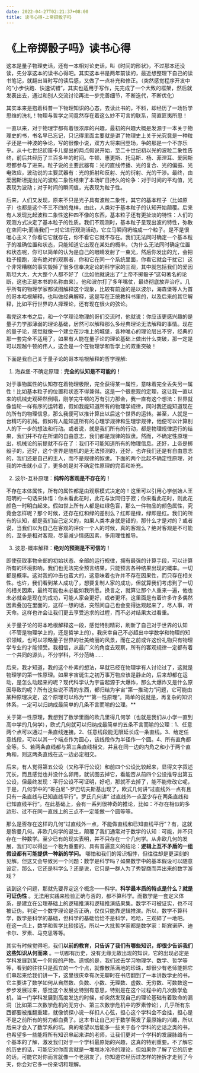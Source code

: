 ```yaml
---
date: 2022-04-27T02:21:37+08:00
title: 读书心得-上帝掷骰子吗
---
```


# 《上帝掷骰子吗》读书心得

这本是量子物理史话，还有一本相对论史话，叫《时间的形状》，不过那本还没读，先分享这本的读书心得吧。其实这本书是两年前读的，最近想整理下自己的读书笔记，就翻出当时写的读后感，又做了一点补充和修正。（突然感觉程序开发中的“小步快跑、快速试错”，其实也适用于写作，先完成了一个大致的框架，然后就发表出去，通过和别人交流讨论再进一步完善细节，不断迭代，不断优化）

其实本来是抱着科普一下物理知识的心态，去读此书的，不料，却经历了一场哲学思维的洗礼！物理与哲学之间竟然存在着这么妙不可言的联系，简直匪夷所思！

一直以来，对于物理学都有着很浓厚的兴趣，最初的兴趣大概是发源于一本关于物理史的书，书名早已忘记，只记得里面主要就是讲了物理史上关于光究竟是一种粒子还是一种波的争论，写的很像小说，双方大将来回登场，争的那是一个不亦乐乎。从十七世纪初笛卡儿提出的两点假说开始，至二十世纪初以光的波粒二象性告终，前后共经历了三百多年的时间。牛顿、惠更斯、托马斯．杨、菲涅耳、爱因斯坦都参与了进来。粒子说的主要武器有：光的直线传播、光的复合、光的偏振、光电效应，波动说的主要武器有：光的折射和反射、光的衍射、光的干涉。最终，由爱因斯坦提出光的波粒二象性结束了本场旷日持久的论争：对于时间的平均值，光表现为波动；对于时间的瞬间值，光表现为粒子性。

后来，人们又发现，原来不只是光子具有波粒二象性，其它的基本粒子（比如原子）也都是这个不三不四的鬼样，由此，人类对于基本粒子的认知开始颠覆。后来有人发现比起波粒二象性这种四不像的东西，基本粒子还有更扯淡的特性：人们的观测方式决定了基本粒子的性质。我们不观测时，基本粒子呈现出波的特性，弥散在空间中;而当我们一对它进行观测活动，它立马瞬间坍缩成一个粒子。是不是很唯心主义？你看它它就存在，你不看它它就不存在。我们无法同时确定一个基本粒子的准确位置和状态，只能知道它出现在某处的概率。（为什么无法同时确定位置和状态呢，你可以简单的认为是自己的眼睛发射了一束光，然后你发出的光，会把粒子撞跑，没有绝对的观察者，你和它在同一个系统里面，你看它就会干扰它）这个非常糟糕的事实毁掉了很多信奉决定论的科学家的三观，其中就包括我们的爱因斯坦大大，大大整个人都不好了（比如他就说出了“上帝不掷骰子”这句著名的论断，这也正是本书的名称由来）。他和波尔打了多年嘴仗，最终彻底放弃治疗。几乎所有的物理学家都试图解释这个现象，比较有前途的是以波尔，海森堡等人为首的哥本哈根解释，也叫做经典解释，这是写在正统教科书里的，以及后来的其它解释，比如平行世界的人择理论，还有现在很火的弦论。

看完这本书之后，和一个学理论物理的哥们交流时，他就说：你应该更感兴趣的是量子力学那薄弱的理论基础，居然可以解释那么多经典理论无法解释的事情。现在的量子论，感觉就像一个建立在沙堆上的城堡，各种唯心的理论层出不穷，经典的那一套完全不适用了，如果有人能在量子论的理论基础上做出什么突破，那一定是可以超越牛顿的伟人，这会是一个在物理学和哲学上的双重突破！

下面是我自己关于量子论的哥本哈根解释的哲学理解:

1. 海森堡-不确定原理：**完全的认知是不可能的！**

对于事物属性的认知存在着物理极限，完全获得某一属性，意味着完全丢失另一属性！比如基本粒子的位置和状态不得兼得。这是一个很悲观的定理，这让我一直以来的机械史观砰然倒塌，刚学完牛顿的万有引力那会，我一直有这个想法：世界就像齿轮一样有序的运转着，假如我能知道所有的物理学规律，同时我还能知道现在的所有的物理信息，那么我便可以推计算出以后这个世界的运转。甚至，人就是一台精巧的机械。假如有人能知道所有的心理学规律和生理学规律，他便可以计算别人的下一步的想法和行动。或者说，就是我们所有的行动，都是物理规律运行的结果，我们并不存在所谓的自由意志，我们都是规律的奴隶。然而，不确定性原理一出，机械论的前提就不存在了：我们不可能知道所有的物理信息。还好，上帝是掷骰子的，还好，这个世界是随机的是无法预测的，还好，也许我们还是有自由意志的，我们还是自己的主人，而不是规律的奴隶。下面的两个比起不确定性原理，对我的冲击就小点了，更多的是对不确定性原理的完善和补充。

2. 波尔-互补原理：**纯粹的客观是不存在的！**

不存在本体属性，所有的属性都是由观察模式决定的！这里可以引用心学创始人王阳明的一句话来体悟：你未看此花时，此花与汝同归于寂；你来看此花时，则此花颜色一时明白起来。假如世上所有人都是红绿色盲，那么一件物品的颜色属性，究竟会怎样呢？那个时候，还存在红和绿的差别么？红即是绿，绿即是红。我们的所有的认知，都是我们自己定义的，如果人类本身就是错的，那什么才是对的？或者说，当我们以为自己在客观的评价一个人的时候，真的客观么？绝对客观是不可能的，至多是相对客观，尽量减少情感因素，多用理性推导。

3. 波恩-概率解释：**绝对的预测是不可信的！**

即使获取事物全部的初始状态、全部的运行规律，拥有最强的计算手段，可以计算所有的环境影响，我们也无法完全预言结果，只能预言各种结果出现的概率。一切都是概率。这对我的冲击也蛮大的，这意味着也许并不存在因果性，而只存在相关性。也许，我们看到某人成功了，想要复制人家的成功，但就算我们考虑到了一切的相关因素，最终可能也未必能如我所愿。换言之，就算让那个人重来一遍，他也未必就会是现在的成功，可能人家会更好，或者更坏。这里面是有着许多许多偶然因素叠加在里面的，这样一想的话，突然间自己也会变得达观起来了，尽人事，听天命。这样也许会让我们更去享受追求的过程，而不必对结果太过看重。

关于量子论的哥本哈根解释这一段，感觉特别精彩，刷新了自己对于世界的认知（不管是物理学上的，还是哲学上的）。我庆幸自己不必超出中学数学和物理的知识领域，也可以领略量子世界的壮美绮丽的风景，而在之前或许这份礼物只有物理学专业的才能领受。我相信，从最广义的角度去观察，所有的客观规律一定都有着一个共同的源头，不分学科，不分范畴……

后来，我才知道，我的这个朴素的想法，早就已经在物理学有人讨论过了，这就是物理学的第一性原理。如果宇宙诞生之初万事万物应该是静止的，后来却都在运动，是怎么动起来的呢？现代科学认为宇宙起源于大爆炸，那么大爆炸又是什么原因导致的呢？所有这些说不清的东西，都归结为宇宙“第一推动力”问题，它可能由某种原理决定，这个原理可以称为**“第一性原理”。简单的说就是，再复杂的知识体系，一定可以归纳成最简单的几条不言而喻的公理。**

关于第一性原理，我想到了数学里面的欧几里得几何学（也就是我们从小学一直到高中学的几何学），欧式几何就可以归纳成最简单的五条不言而喻的公理：1、任意两个点可以通过一条直线连接。2、任意线段能无限延长成一条直线。3、给定任意线段，可以以其一个端点作为圆心，该线段作为半径作一个圆。4、所有直角都全等。5、若两条直线都与第三条直线相交，并且在同一边的内角之和小于两个直角和，则这两条直线在这一边必定相交。

后来，有人觉得第五公设（又称平行公设）和前四个公设比较起来，显得文字叙述冗长，而且感觉也并没什么卵用，就试图去掉它，看能否从前四个公设推导出第五公设，但最终发现：平行公设不可证明，好吧，那就不去掉了，能不能修改它呢，于是，几何学中的“哥白尼”-罗巴切夫斯基出现了，欧式几何讲“过直线外一点有且只有一条直线与已知直线平行”。罗氏几何讲“ 过直线外一点至少存在两条直线和已知直线平行”。在此基础上，会有一系列很神奇的推论，比如：不存在相似的多边形、过不在同一直线上的三点不一定能做一个圆等等。

那么是否存在这样的几何“过直线外一点，不能做直线和已知直线平行”？有，这就是黎曼几何。非欧几何学的诞生，颠覆了我们通常对于数学的认知：可能，并不只存在一种数学。至少已有的现实表明，并不只存在一个几何学。从非欧几何的发展，我们可以得出一个极为重要的、具有普遍意义的结论：**逻辑上互不矛盾的一组假设都有可能提供一种新的学问。** 哪怕和我们的常识相悖，但往往却是更深刻的见解。但这又会导致另一个问题：数学是科学吗？如果数学中的基本假设可以随意设定，那么，它还是科学么？还是说，它只是一群人为了秀智商而弄出来的数字游戏？

谈到这个问题，那就先要界定这个概念——科学。**科学最本质的特点是什么？就是可证伪性** 。无法用实践来检验正确与否的，都不算科学。而数学是一套定义体系，是建立在公理基础上的逻辑推演和逻辑推演结果集。数学不可被证实，也不可被证伪。判定一个数学理论是否正确，仅仅只能靠逻辑推演。所以，数学不算科学，数学是科学的基础，但科学的基础恰恰不是科学，哈哈，三观碎了一地吧。 在这一点上，数学和哲学比较接近。所以一大批哲学家都是数学家：斯宾诺萨、迪卡尔、罗素、马克思等等。

其实有时候觉得吧，我们**以前的教育，只告诉了我们有哪些知识，却很少告诉我们这些知识从何而来** 。一切都有历史，没有无缘无故出现的知识，它的出现必定是学科发展到某一个阶段的产物。遗憾的是，我们过去学习物理学、数学、哲学等等，看到的往往只是孤立的一个个点，就像散落满地的珍珠，却很少有老师能把它们串起来给我们讲一下，这里很庆幸有次无聊时在书店翻到了一本讲数学史的书，它主要讲了数学如何从自然数、负数、小数、无理数、虚数、无穷数、可数数这一步步发展过来，感觉这个发展史特别有意思，特别是在这个过程中的几次数学危机，当一门学科发展到高度发达的时候，却突然发现自己的理论基础有着致命的漏洞（比如第二次数学危机的无穷小、第三次数学危机中的罗素悖论），几乎所有东西都要被推翻重建，就像侦探小说一样扣人心弦，担心这个学科会不会挂，担心是不是之前所有的努力都白费了。这本书让自己对于数学萌发了最原始的兴趣，所以后来才会入了数学系的坑。真的希望以后能多一些关于各个学科的史话之类的书，也希望多一些能将所有知识串起来讲的老师，让我们更对一个学科的发展脉络有一个基本的了解，激发我们对于一个学科最原始的兴趣，这真的特别重要。不了解它的历史的话，可能它对你而言就是一堆堆冰冷冷的理论，但如果你了解了它的历史的话，可能它对你而言就像一个老朋友了，你知道它经历过怎样的挫折才走到了今天，你会对它多一份亲切和理解。